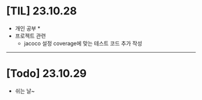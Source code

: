 # [TIL] 23.10.28

* 개인 공부
  * 
* 프로젝트 관련
  * jacoco 설정 coverage에 맞는 테스트 코드 추가 작성
---

# [Todo] 23.10.29
* 쉬는 날~

  

